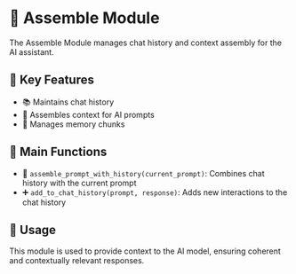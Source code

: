 # 🧩 Assemble Module

The Assemble Module manages chat history and context assembly for the AI assistant.

## 🌟 Key Features

- 📚 Maintains chat history
- 🔗 Assembles context for AI prompts
- 🧠 Manages memory chunks

## 🔧 Main Functions

- 🔄 `assemble_prompt_with_history(current_prompt)`: Combines chat history with the current prompt
- ➕ `add_to_chat_history(prompt, response)`: Adds new interactions to the chat history

## 🚀 Usage

This module is used to provide context to the AI model, ensuring coherent and contextually relevant responses.

